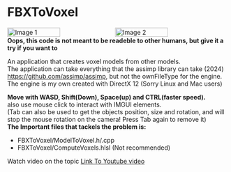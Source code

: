 # FBXToVoxel
<div style="display:flex;">
  <img src="" alt="Image 1" style="width:49%;">
  <img src="" alt="Image 2" style="width:49%;">
</div>

<strong>
Oops, this code is not meant to be readeble to other humans, but give it a try if you want to
</strong><br>

An application that creates voxel models from other models.
<br>
The application can take everything that the assimp library can take (2024) https://github.com/assimp/assimp, but not the ownFileType for the engine.
<br>
The engine is my own created with DirectX 12 (Sorry Linux and Mac users)
<br>

<strong>Move with WASD, Shift(Down), Space(up) and CTRL(faster speed).</strong>
<br>
also use mouse click to interact with IMGUI elements.
<br>
(Tab can also be used to get the objects position, size and rotation, and will stop the mouse rotation on the camera! Press Tab again to remove it)
<br>
<strong>The Important files that tackels the problem is: </strong>
<ul>
  <li>FBXToVoxel/ModelToVoxel.h/.cpp</li>
  <li>FBXToVoxel/ComputeVoxels.hlsl (Not recommended)</li>
</ul> 

Watch video on the topic
<a href="https://youtu.be/x9e2ksB7l9E">Link To Youtube video</a>
<br>
